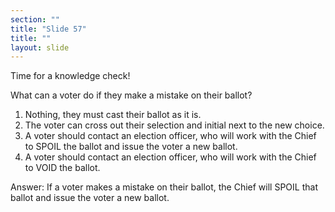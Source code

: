 ```yaml
---
section: ""
title: "Slide 57"
title: ""
layout: slide
---
```


Time for a knowledge check!

What can a voter do if they make a mistake on their ballot?

1. Nothing, they must cast their ballot as it is.
2. The voter can cross out their selection and initial next to the new choice.
3. A voter should contact an election officer, who will work with the Chief to SPOIL the ballot and issue the voter a new ballot.
4. A voter should contact an election officer, who will work with the Chief to VOID the ballot.

Answer: If a voter makes a mistake on their ballot, the Chief will SPOIL that ballot and issue the voter a new ballot.

